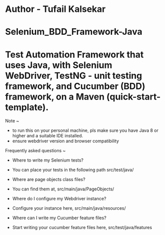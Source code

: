 # Author - Tufail Kalsekar
# Selenium_BDD_Framework-Java
# Test Automation Framework that uses Java, with Selenium WebDriver, TestNG - unit testing framework, and Cucumber (BDD) framework, on a Maven (quick-start-template).

Note ~
- to run this on your personal machine, pls make sure you have Java 8 or higher and a suitable IDE installed.
- ensure webdriver version and browser compatibility

Frequently asked questions ~
- Where to write my Selenium tests?
- You can place your tests in the following path src/test/java/

- Where are page objects class files?
- You can find them at, src/main/java/PageObjects/

- Where do I configure my Webdriver instance?
- Configure your instance here, src/main/java/resources/

- Where can I write my Cucumber feature files?
- Start writing your cucumber feature files here, src/test/java/features
